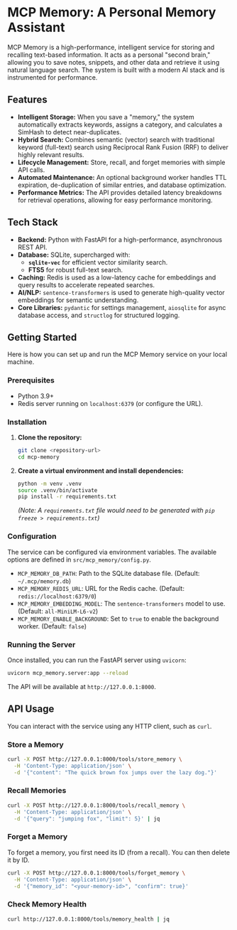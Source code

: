 # MCP Memory: A Personal Memory Assistant

MCP Memory is a high-performance, intelligent service for storing and recalling text-based information. It acts as a personal "second brain," allowing you to save notes, snippets, and other data and retrieve it using natural language search. The system is built with a modern AI stack and is instrumented for performance.

## Features

- **Intelligent Storage:** When you save a "memory," the system automatically extracts keywords, assigns a category, and calculates a SimHash to detect near-duplicates.
- **Hybrid Search:** Combines semantic (vector) search with traditional keyword (full-text) search using Reciprocal Rank Fusion (RRF) to deliver highly relevant results.
- **Lifecycle Management:** Store, recall, and forget memories with simple API calls.
- **Automated Maintenance:** An optional background worker handles TTL expiration, de-duplication of similar entries, and database optimization.
- **Performance Metrics:** The API provides detailed latency breakdowns for retrieval operations, allowing for easy performance monitoring.

## Tech Stack

- **Backend:** Python with FastAPI for a high-performance, asynchronous REST API.
- **Database:** SQLite, supercharged with:
    - **`sqlite-vec`** for efficient vector similarity search.
    - **FTS5** for robust full-text search.
- **Caching:** Redis is used as a low-latency cache for embeddings and query results to accelerate repeated searches.
- **AI/NLP:** `sentence-transformers` is used to generate high-quality vector embeddings for semantic understanding.
- **Core Libraries:** `pydantic` for settings management, `aiosqlite` for async database access, and `structlog` for structured logging.

## Getting Started

Here is how you can set up and run the MCP Memory service on your local machine.

### Prerequisites

- Python 3.9+
- Redis server running on `localhost:6379` (or configure the URL).

### Installation

1.  **Clone the repository:**
    ```bash
    git clone <repository-url>
    cd mcp-memory
    ```

2.  **Create a virtual environment and install dependencies:**
    ```bash
    python -m venv .venv
    source .venv/bin/activate
    pip install -r requirements.txt
    ```
    *(Note: A `requirements.txt` file would need to be generated with `pip freeze > requirements.txt`)*

### Configuration

The service can be configured via environment variables. The available options are defined in `src/mcp_memory/config.py`.

- `MCP_MEMORY_DB_PATH`: Path to the SQLite database file. (Default: `~/.mcp/memory.db`)
- `MCP_MEMORY_REDIS_URL`: URL for the Redis cache. (Default: `redis://localhost:6379/0`)
- `MCP_MEMORY_EMBEDDING_MODEL`: The `sentence-transformers` model to use. (Default: `all-MiniLM-L6-v2`)
- `MCP_MEMORY_ENABLE_BACKGROUND`: Set to `true` to enable the background worker. (Default: `false`)

### Running the Server

Once installed, you can run the FastAPI server using `uvicorn`:

```bash
uvicorn mcp_memory.server:app --reload
```

The API will be available at `http://127.0.0.1:8000`.

## API Usage

You can interact with the service using any HTTP client, such as `curl`.

### Store a Memory

```bash
curl -X POST http://127.0.0.1:8000/tools/store_memory \
  -H 'Content-Type: application/json' \
  -d '{"content": "The quick brown fox jumps over the lazy dog."}'
```

### Recall Memories

```bash
curl -X POST http://127.0.0.1:8000/tools/recall_memory \
  -H 'Content-Type: application/json' \
  -d '{"query": "jumping fox", "limit": 5}' | jq
```

### Forget a Memory

To forget a memory, you first need its ID (from a recall). You can then delete it by ID.

```bash
curl -X POST http://127.0.0.1:8000/tools/forget_memory \
  -H 'Content-Type: application/json' \
  -d '{"memory_id": "<your-memory-id>", "confirm": true}'
```

### Check Memory Health

```bash
curl http://127.0.0.1:8000/tools/memory_health | jq
```